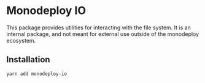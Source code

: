 # Monodeploy IO

This package provides utilities for interacting with the file system. It is an internal package, and not meant for external use outside of the monodeploy ecosystem.

## Installation

```sh
yarn add monodeploy-io
```


